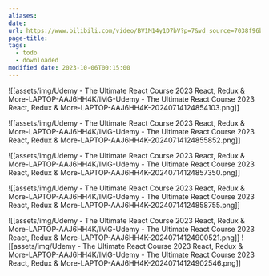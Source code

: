 ```yaml
---
aliases: 
date: 
url: https://www.bilibili.com/video/BV1M14y1D7bV?p=7&vd_source=7038f96b6bb3b14743531b102b109c43
page-title: 
tags:
  - todo
  - downloaded
modified date: 2023-10-06T00:15:00
---
```

![[assets/img/Udemy - The Ultimate React Course 2023 React, Redux & More-LAPTOP-AAJ6HH4K/IMG-Udemy - The Ultimate React Course 2023 React, Redux & More-LAPTOP-AAJ6HH4K-20240714124854103.png]]

![[assets/img/Udemy - The Ultimate React Course 2023 React, Redux & More-LAPTOP-AAJ6HH4K/IMG-Udemy - The Ultimate React Course 2023 React, Redux & More-LAPTOP-AAJ6HH4K-20240714124855852.png]]

![[assets/img/Udemy - The Ultimate React Course 2023 React, Redux & More-LAPTOP-AAJ6HH4K/IMG-Udemy - The Ultimate React Course 2023 React, Redux & More-LAPTOP-AAJ6HH4K-20240714124857350.png]]

![[assets/img/Udemy - The Ultimate React Course 2023 React, Redux & More-LAPTOP-AAJ6HH4K/IMG-Udemy - The Ultimate React Course 2023 React, Redux & More-LAPTOP-AAJ6HH4K-20240714124858755.png]]

![[assets/img/Udemy - The Ultimate React Course 2023 React, Redux & More-LAPTOP-AAJ6HH4K/IMG-Udemy - The Ultimate React Course 2023 React, Redux & More-LAPTOP-AAJ6HH4K-20240714124900521.png]]
![[assets/img/Udemy - The Ultimate React Course 2023 React, Redux & More-LAPTOP-AAJ6HH4K/IMG-Udemy - The Ultimate React Course 2023 React, Redux & More-LAPTOP-AAJ6HH4K-20240714124902546.png]]
